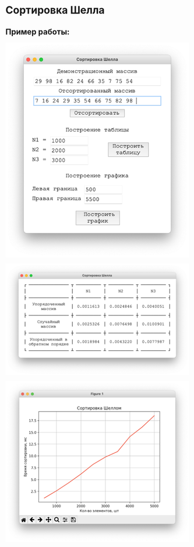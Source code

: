 # Сортировка Шелла

## Пример работы:

![](https://github.com/kovkir/bmstu-python-labs/raw/master/sem2/lab_3/1.png)

![](https://github.com/kovkir/bmstu-python-labs/raw/master/sem2/lab_3/2.png)

![](https://github.com/kovkir/bmstu-python-labs/raw/master/sem2/lab_3/3.png)
